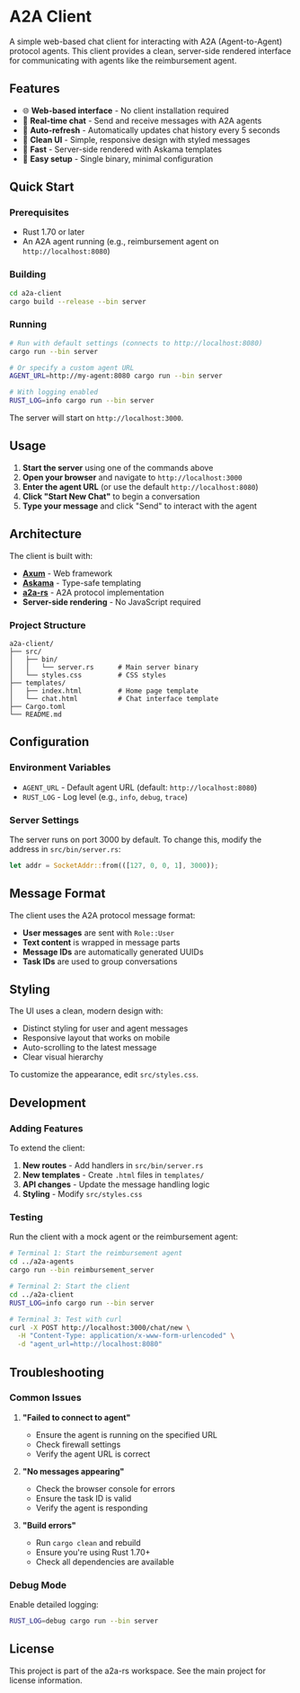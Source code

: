 # A2A Client

A simple web-based chat client for interacting with A2A (Agent-to-Agent) protocol agents. This client provides a clean, server-side rendered interface for communicating with agents like the reimbursement agent.

## Features

- 🌐 **Web-based interface** - No client installation required
- 💬 **Real-time chat** - Send and receive messages with A2A agents
- 🔄 **Auto-refresh** - Automatically updates chat history every 5 seconds
- 🎨 **Clean UI** - Simple, responsive design with styled messages
- 🚀 **Fast** - Server-side rendered with Askama templates
- 🔧 **Easy setup** - Single binary, minimal configuration

## Quick Start

### Prerequisites

- Rust 1.70 or later
- An A2A agent running (e.g., reimbursement agent on `http://localhost:8080`)

### Building

```bash
cd a2a-client
cargo build --release --bin server
```

### Running

```bash
# Run with default settings (connects to http://localhost:8080)
cargo run --bin server

# Or specify a custom agent URL
AGENT_URL=http://my-agent:8080 cargo run --bin server

# With logging enabled
RUST_LOG=info cargo run --bin server
```

The server will start on `http://localhost:3000`.

## Usage

1. **Start the server** using one of the commands above
2. **Open your browser** and navigate to `http://localhost:3000`
3. **Enter the agent URL** (or use the default `http://localhost:8080`)
4. **Click "Start New Chat"** to begin a conversation
5. **Type your message** and click "Send" to interact with the agent

## Architecture

The client is built with:

- **[Axum](https://github.com/tokio-rs/axum)** - Web framework
- **[Askama](https://github.com/djc/askama)** - Type-safe templating
- **[a2a-rs](../a2a-rs)** - A2A protocol implementation
- **Server-side rendering** - No JavaScript required

### Project Structure

```
a2a-client/
├── src/
│   ├── bin/
│   │   └── server.rs      # Main server binary
│   └── styles.css         # CSS styles
├── templates/
│   ├── index.html         # Home page template
│   └── chat.html          # Chat interface template
├── Cargo.toml
└── README.md
```

## Configuration

### Environment Variables

- `AGENT_URL` - Default agent URL (default: `http://localhost:8080`)
- `RUST_LOG` - Log level (e.g., `info`, `debug`, `trace`)

### Server Settings

The server runs on port 3000 by default. To change this, modify the address in `src/bin/server.rs`:

```rust
let addr = SocketAddr::from(([127, 0, 0, 1], 3000));
```

## Message Format

The client uses the A2A protocol message format:

- **User messages** are sent with `Role::User`
- **Text content** is wrapped in message parts
- **Message IDs** are automatically generated UUIDs
- **Task IDs** are used to group conversations

## Styling

The UI uses a clean, modern design with:

- Distinct styling for user and agent messages
- Responsive layout that works on mobile
- Auto-scrolling to the latest message
- Clear visual hierarchy

To customize the appearance, edit `src/styles.css`.

## Development

### Adding Features

To extend the client:

1. **New routes** - Add handlers in `src/bin/server.rs`
2. **New templates** - Create `.html` files in `templates/`
3. **API changes** - Update the message handling logic
4. **Styling** - Modify `src/styles.css`

### Testing

Run the client with a mock agent or the reimbursement agent:

```bash
# Terminal 1: Start the reimbursement agent
cd ../a2a-agents
cargo run --bin reimbursement_server

# Terminal 2: Start the client
cd ../a2a-client
RUST_LOG=info cargo run --bin server

# Terminal 3: Test with curl
curl -X POST http://localhost:3000/chat/new \
  -H "Content-Type: application/x-www-form-urlencoded" \
  -d "agent_url=http://localhost:8080"
```

## Troubleshooting

### Common Issues

1. **"Failed to connect to agent"**
   - Ensure the agent is running on the specified URL
   - Check firewall settings
   - Verify the agent URL is correct

2. **"No messages appearing"**
   - Check the browser console for errors
   - Ensure the task ID is valid
   - Verify the agent is responding

3. **"Build errors"**
   - Run `cargo clean` and rebuild
   - Ensure you're using Rust 1.70+
   - Check all dependencies are available

### Debug Mode

Enable detailed logging:

```bash
RUST_LOG=debug cargo run --bin server
```

## License

This project is part of the a2a-rs workspace. See the main project for license information.